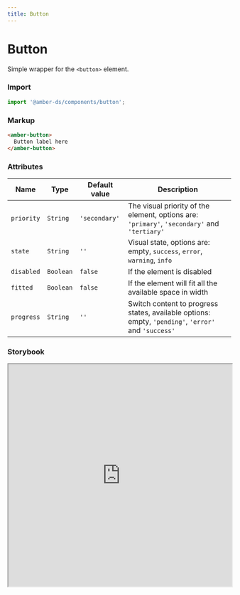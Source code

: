 ```yaml
---
title: Button
---
```


# Button
Simple wrapper for the `<button>` element.

### Import
```javascript
import '@amber-ds/components/button';
```

### Markup
```html
<amber-button>
  Button label here
</amber-button>
```

### Attributes

| Name | Type | Default value | Description |
|------|------|---------------|-------------|
| `priority` | `String` | `'secondary'` | The visual priority of the element, options are: `'primary'`, `'secondary'` and `'tertiary'` |
| `state` | `String` | `''` | Visual state, options are: empty, `success`, `error`, `warning`, `info` |
| `disabled` | `Boolean` | `false` | If the element is disabled |
| `fitted` | `Boolean` | `false` | If the element will fit all the available space in width |
| `progress` | `String` | `''` | Switch content to progress states, available options: empty, `'pending'`, `'error'` and `'success'` |

### Storybook
<iframe title="storybook" width="100%" height="500px" src="https://bitrockteam.github.io/amber-components/?path=/story/button--playground"></iframe>